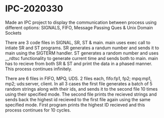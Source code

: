 # IPC-2020330
Made an IPC project to display the communication between process using different options: SIGNALS, FIFO, Message Passing Ques &amp; Unix Domain Sockets

There are 3 code files in SIGNAL, SR, ST & main. main uses exec call to intiate SR and ST programs. SR generates a randum number and sends it to main using the SIGTERM 
handler. ST generates a random number and uses __rdtsc functionality to generate current time and sends both to main. main has to recieve from both SR & ST and print the data
in a phased manner. This process continues infinitely.

There are 6 files in FIFO, MPQ, UDS. 2 files each, fifo:fp1, fp2; mpq:mp1, mp2; uds:server, client. In all 3 cases the first file generates a batch of 5 random strings along 
with their ids, and sends it to the second file 10 times using their specified mode. The second file prints the recieved strings and sends back the highest id recieved to the 
first file again using the same specified mode. First program prints the highest ID recieved and this process continues for 10 cycles.
